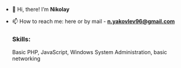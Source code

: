 - 👋 Hi, there! I’m **Nikolay**
- 📫 How to reach me: here or by mail - **n.yakovlev96@gmail.com**

  ### Skills: 
  Basic PHP, JavaScript, Windows System Administration, basic networking

<!---
niyak93rus/niyak93rus is a ✨ special ✨ repository because its `README.md` (this file) appears on your GitHub profile.
You can click the Preview link to take a look at your changes.
--->
